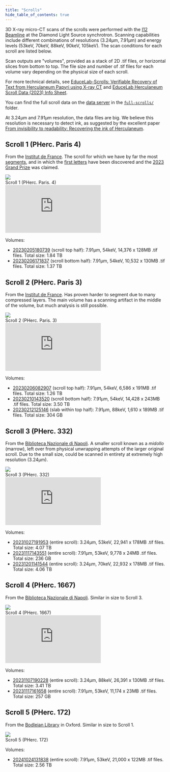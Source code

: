 ```yaml
---
title: "Scrolls"
hide_table_of_contents: true
---
```


<head>
  <html data-theme="dark" />

  <meta
    name="description"
    content="A $1,500,000+ machine learning and computer vision competition"
  />

  <meta property="og:type" content="website" />
  <meta property="og:url" content="https://scrollprize.org" />
  <meta property="og:title" content="Vesuvius Challenge" />
  <meta
    property="og:description"
    content="A $1,500,000+ machine learning and computer vision competition"
  />
  <meta
    property="og:image"
    content="https://scrollprize.org/img/social/opengraph.jpg"
  />

  <meta property="twitter:card" content="summary_large_image" />
  <meta property="twitter:url" content="https://scrollprize.org" />
  <meta property="twitter:title" content="Vesuvius Challenge" />
  <meta
    property="twitter:description"
    content="A $1,500,000+ machine learning and computer vision competition"
  />
  <meta
    property="twitter:image"
    content="https://scrollprize.org/img/social/opengraph.jpg"
  />
</head>

3D X-ray micro-CT scans of the scrolls were performed with the [I12 Beamline](https://www.diamond.ac.uk/Instruments/Imaging-and-Microscopy/I12.html) at the Diamond Light Source synchrotron. Scanning capabilities include different combinations of resolutions (3.24µm, 7.91µm) and energy levels (53keV, 70keV, 88keV, 90keV, 105keV). The scan conditions for each scroll are listed below.

Scan outputs are "volumes", provided as a stack of 2D .tif files, or horizontal slices from bottom to top.
The file size and number of .tif files for each volume vary depending on the physical size of each scroll.

For more technical details, see [EduceLab-Scrolls: Verifiable Recovery of Text from Herculaneum Papyri using X-ray CT](https://arxiv.org/abs/2304.02084) and [EduceLab Herculaneum Scroll Data (2023) Info Sheet](https://drive.google.com/file/d/1I6JNrR6A9pMdANbn6uAuXbcDNwjk8qZ2/view?usp=sharing).

You can find the full scroll data on the [data server](https://dl.ash2txt.org/) in the [`full-scrolls/`](https://dl.ash2txt.org/full-scrolls/) folder.

At 3.24µm and 7.91µm resolution, the data files are big. We believe this resolution is necessary to detect ink, as suggested by the excellent paper [From invisibility to readability: Recovering the ink of Herculaneum](https://journals.plos.org/plosone/article/file?id=10.1371/journal.pone.0215775&type=printable).

## Scroll 1 (PHerc. Paris 4)

From the [Institut de France](https://www.institutdefrance.fr/en/home/).
The scroll for which we have by far the most [segments](data_segments), and in which the [first letters](firstletters) have been discovered and the [2023 Grand Prize](grandprize) was claimed.

<div className="flex w-[100%]">
  <div className="w-[100%] mb-2 mr-2"><img src="/img/overview/scroll1-actual-new.webp" className="w-[100%]"/><figcaption className="mt-0">Scroll 1 (PHerc. Paris. 4)</figcaption></div>
</div>
<iframe className="w-[100%] max-w-[500px] mb-4 aspect-square" src="https://www.youtube.com/embed/cY5BIxkf5m0"  title="YouTube video player" frameBorder="0" allow="accelerometer; autoplay; clipboard-write; encrypted-media; gyroscope; picture-in-picture; web-share" allowFullScreen></iframe>

Volumes:

* [20230205180739](https://dl.ash2txt.org/full-scrolls/Scroll1/PHercParis4.volpkg/volumes/20230205180739/) (scroll top half): 7.91µm, 54keV, 14,376 x 128MB .tif files. Total size: 1.84 TB
* [20230206171837](https://dl.ash2txt.org/full-scrolls/Scroll1/PHercParis4.volpkg/volumes/20230206171837/) (scroll bottom half): 7.91µm, 54keV, 10,532 x 130MB .tif files. Total size: 1.37 TB

## Scroll 2 (PHerc. Paris 3)

From the [Institut de France](https://www.institutdefrance.fr/en/home/).
Has proven harder to segment due to many compressed layers.
The main volume has a scanning artifact in the middle of the volume, but much analysis is still possible.

<div className="flex w-[100%]">
  <div className="w-[100%] mb-2"><img src="/img/overview/scroll2-small-actual.webp" className="w-[100%]"/><figcaption className="mt-0">Scroll 2 (PHerc. Paris. 3)</figcaption></div>
</div>
<iframe className="w-[100%] max-w-[500px] mb-4 aspect-square" src="https://www.youtube.com/embed/RD-xyI8zefY"  title="YouTube video player" frameBorder="0" allow="accelerometer; autoplay; clipboard-write; encrypted-media; gyroscope; picture-in-picture; web-share" allowFullScreen></iframe>

Volumes:

* [20230206082907](https://dl.ash2txt.org/full-scrolls/Scroll2/PHercParis3.volpkg/volumes/20230206082907/) (scroll top half): 7.91µm, 54keV, 6,586 x 191MB .tif files. Total size: 1.26 TB
* [20230210143520](https://dl.ash2txt.org/full-scrolls/Scroll2/PHercParis3.volpkg/volumes/20230210143520/) (scroll bottom half): 7.91µm, 54keV, 14,428 x 243MB .tif files. Total size: 3.50 TB
* [20230212125146](https://dl.ash2txt.org/full-scrolls/Scroll2/PHercParis3.volpkg/volumes/20230212125146/) (slab within top half): 7.91µm, 88keV, 1,610 x 189MB .tif files. Total size: 304 GB

## Scroll 3 (PHerc. 332)

From the [Biblioteca Nazionale di Napoli](https://www.bnnonline.it/it/121/officina-dei-papiri-ercolanesi).
A smaller scroll known as a *midollo* (marrow), left over from physical unwrapping attempts of the larger original scroll.
Due to the small size, could be scanned in entirety at extremely high resolution (3.24µm).

<div className="flex w-[100%]">
  <div className="sm:w-[35.5%] mb-2 mr-2"><img src="/img/overview/PHerc332.webp" className="w-[100%]"/><figcaption className="mt-[0]">Scroll 3 (PHerc. 332)</figcaption></div>
</div>
<iframe className="w-[100%] max-w-[500px] mb-4 aspect-square" src="https://www.youtube.com/embed/58mBW1hACuA"  title="YouTube video player" frameBorder="0" allow="accelerometer; autoplay; clipboard-write; encrypted-media; gyroscope; picture-in-picture; web-share" allowFullScreen></iframe>

Volumes:

* [20231027191953](https://dl.ash2txt.org/full-scrolls/Scroll3/PHerc332.volpkg/volumes/20231027191953/) (entire scroll): 3.24µm, 53keV, 22,941 x 178MB .tif files. Total size: 4.07 TB
* [20231117143551](https://dl.ash2txt.org/full-scrolls/Scroll3/PHerc332.volpkg/volumes/20231117143551/) (entire scroll): 7.91µm, 53keV, 9,778 x 24MB .tif files. Total size: 236 GB
* [20231201141544](https://dl.ash2txt.org/full-scrolls/Scroll3/PHerc332.volpkg/volumes/20231201141544/) (entire scroll): 3.24µm, 70keV, 22,932 x 178MB .tif files. Total size: 4.06 TB

## Scroll 4 (PHerc. 1667)

From the [Biblioteca Nazionale di Napoli](https://www.bnnonline.it/it/121/officina-dei-papiri-ercolanesi).
Similar in size to Scroll 3.

<div className="flex w-[100%]">
  <div className="sm:w-[55%] mb-2"><img src="/img/overview/PHerc1667.webp" className="w-[100%]"/><figcaption className="mt-[0]">Scroll 4 (PHerc. 1667)</figcaption></div>
</div>
<iframe className="w-[100%] max-w-[500px] mb-4 aspect-square" src="https://www.youtube.com/embed/SyCZG6dc29c"  title="YouTube video player" frameBorder="0" allow="accelerometer; autoplay; clipboard-write; encrypted-media; gyroscope; picture-in-picture; web-share" allowFullScreen></iframe>

Volumes:

* [20231107190228](https://dl.ash2txt.org/full-scrolls/Scroll4/PHerc1667.volpkg/volumes/20231107190228/) (entire scroll): 3.24µm, 88keV, 26,391 x 130MB .tif files. Total size: 3.41 TB
* [20231117161658](https://dl.ash2txt.org/full-scrolls/Scroll4/PHerc1667.volpkg/volumes/20231117161658/) (entire scroll): 7.91µm, 53keV, 11,174 x 23MB .tif files. Total size: 257 GB

## Scroll 5 (PHerc. 172)

From the [Bodleian Library](https://www.bodleian.ox.ac.uk/home) in Oxford.
Similar in size to Scroll 1.

<div className="flex w-[100%]">
  <div className="sm:w-[55%] mb-2"><img src="/img/overview/PHerc172.webp" className="w-[100%]"/><figcaption className="mt-[0]">Scroll 5 (PHerc. 172)</figcaption></div>
</div>

Volumes:

* [20241024131838](https://dl.ash2txt.org/full-scrolls/Scroll5/PHerc172.volpkg/volumes/20241024131838/) (entire scroll): 7.91µm, 53keV, 21,000 x 122MB .tif files. Total size: 2.56 TB
